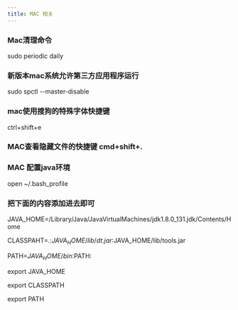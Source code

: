 ```yaml
---
title: MAC 相关
---
```


### Mac清理命令
   sudo periodic daily

### 新版本mac系统允许第三方应用程序运行
  sudo spctl --master-disable

### mac使用搜狗的特殊字体快捷键
  ctrl+shift+e

### MAC查看隐藏文件的快捷键 cmd+shift+.

### MAC 配置java环境
  open ~/.bash_profile
### 把下面的内容添加进去即可
JAVA_HOME=/Library/Java/JavaVirtualMachines/jdk1.8.0_131.jdk/Contents/Home

CLASSPAHT=.:$JAVA_HOME/lib/dt.jar:$JAVA_HOME/lib/tools.jar

PATH=$JAVA_HOME/bin:$PATH:

export JAVA_HOME

export CLASSPATH

export PATH